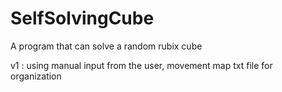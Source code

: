 # SelfSolvingCube
A program that can solve a random rubix cube

v1 : using manual input from the user, movement map txt file for organization
